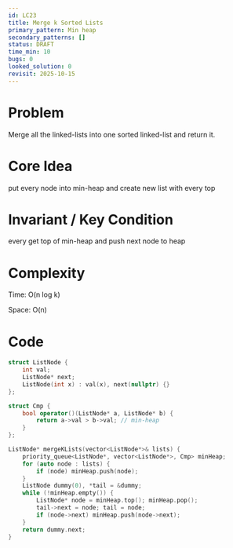 ```yaml
---
id: LC23
title: Merge k Sorted Lists
primary_pattern: Min heap
secondary_patterns: []
status: DRAFT
time_min: 10
bugs: 0
looked_solution: 0
revisit: 2025-10-15
---
```


# Problem

Merge all the linked-lists into one sorted linked-list and return it.

# Core Idea

put every node into min-heap and create new list with every top

# Invariant / Key Condition

every get top of min-heap and push next node to heap

# Complexity

Time: O(n log k) 

Space: O(n) 

# Code

```c++
struct ListNode {
    int val;
    ListNode* next;
    ListNode(int x) : val(x), next(nullptr) {}
};

struct Cmp {
    bool operator()(ListNode* a, ListNode* b) {
        return a->val > b->val; // min-heap
    }
};

ListNode* mergeKLists(vector<ListNode*>& lists) {
    priority_queue<ListNode*, vector<ListNode*>, Cmp> minHeap;
    for (auto node : lists) {
        if (node) minHeap.push(node);
    }
    ListNode dummy(0), *tail = &dummy;
    while (!minHeap.empty()) {
        ListNode* node = minHeap.top(); minHeap.pop();
        tail->next = node; tail = node;
        if (node->next) minHeap.push(node->next);
    }
    return dummy.next;
}
```
